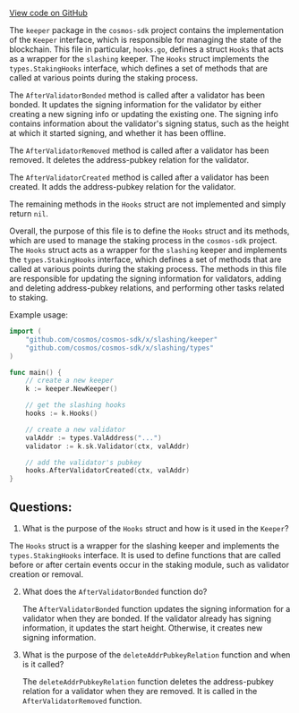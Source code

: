 [View code on GitHub](https://github.com/cosmos/cosmos-sdk.git/x/slashing/keeper/hooks.go)

The `keeper` package in the `cosmos-sdk` project contains the implementation of the `Keeper` interface, which is responsible for managing the state of the blockchain. This file in particular, `hooks.go`, defines a struct `Hooks` that acts as a wrapper for the `slashing` keeper. The `Hooks` struct implements the `types.StakingHooks` interface, which defines a set of methods that are called at various points during the staking process. 

The `AfterValidatorBonded` method is called after a validator has been bonded. It updates the signing information for the validator by either creating a new signing info or updating the existing one. The signing info contains information about the validator's signing status, such as the height at which it started signing, and whether it has been offline. 

The `AfterValidatorRemoved` method is called after a validator has been removed. It deletes the address-pubkey relation for the validator. 

The `AfterValidatorCreated` method is called after a validator has been created. It adds the address-pubkey relation for the validator. 

The remaining methods in the `Hooks` struct are not implemented and simply return `nil`. 

Overall, the purpose of this file is to define the `Hooks` struct and its methods, which are used to manage the staking process in the `cosmos-sdk` project. The `Hooks` struct acts as a wrapper for the `slashing` keeper and implements the `types.StakingHooks` interface, which defines a set of methods that are called at various points during the staking process. The methods in this file are responsible for updating the signing information for validators, adding and deleting address-pubkey relations, and performing other tasks related to staking. 

Example usage:

```go
import (
    "github.com/cosmos/cosmos-sdk/x/slashing/keeper"
    "github.com/cosmos/cosmos-sdk/x/slashing/types"
)

func main() {
    // create a new keeper
    k := keeper.NewKeeper()

    // get the slashing hooks
    hooks := k.Hooks()

    // create a new validator
    valAddr := types.ValAddress("...")
    validator := k.sk.Validator(ctx, valAddr)

    // add the validator's pubkey
    hooks.AfterValidatorCreated(ctx, valAddr)
}
```
## Questions: 
 1. What is the purpose of the `Hooks` struct and how is it used in the `Keeper`?
   
   The `Hooks` struct is a wrapper for the slashing keeper and implements the `types.StakingHooks` interface. It is used to define functions that are called before or after certain events occur in the staking module, such as validator creation or removal.

2. What does the `AfterValidatorBonded` function do?
   
   The `AfterValidatorBonded` function updates the signing information for a validator when they are bonded. If the validator already has signing information, it updates the start height. Otherwise, it creates new signing information.

3. What is the purpose of the `deleteAddrPubkeyRelation` function and when is it called?
   
   The `deleteAddrPubkeyRelation` function deletes the address-pubkey relation for a validator when they are removed. It is called in the `AfterValidatorRemoved` function.